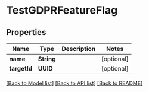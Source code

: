 # TestGDPRFeatureFlag

## Properties
Name | Type | Description | Notes
------------ | ------------- | ------------- | -------------
**name** | **String** |  | [optional] 
**targetId** | **UUID** |  | [optional] 

[[Back to Model list]](../README.md#documentation-for-models) [[Back to API list]](../README.md#documentation-for-api-endpoints) [[Back to README]](../README.md)


